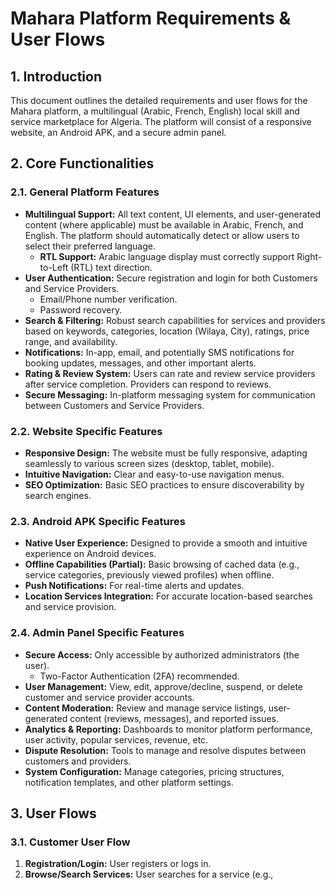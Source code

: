 # Mahara Platform Requirements & User Flows

## 1. Introduction
This document outlines the detailed requirements and user flows for the Mahara platform, a multilingual (Arabic, French, English) local skill and service marketplace for Algeria. The platform will consist of a responsive website, an Android APK, and a secure admin panel.

## 2. Core Functionalities

### 2.1. General Platform Features
*   **Multilingual Support:** All text content, UI elements, and user-generated content (where applicable) must be available in Arabic, French, and English. The platform should automatically detect or allow users to select their preferred language.
    *   **RTL Support:** Arabic language display must correctly support Right-to-Left (RTL) text direction.
*   **User Authentication:** Secure registration and login for both Customers and Service Providers.
    *   Email/Phone number verification.
    *   Password recovery.
*   **Search & Filtering:** Robust search capabilities for services and providers based on keywords, categories, location (Wilaya, City), ratings, price range, and availability.
*   **Notifications:** In-app, email, and potentially SMS notifications for booking updates, messages, and other important alerts.
*   **Rating & Review System:** Users can rate and review service providers after service completion. Providers can respond to reviews.
*   **Secure Messaging:** In-platform messaging system for communication between Customers and Service Providers.

### 2.2. Website Specific Features
*   **Responsive Design:** The website must be fully responsive, adapting seamlessly to various screen sizes (desktop, tablet, mobile).
*   **Intuitive Navigation:** Clear and easy-to-use navigation menus.
*   **SEO Optimization:** Basic SEO practices to ensure discoverability by search engines.

### 2.3. Android APK Specific Features
*   **Native User Experience:** Designed to provide a smooth and intuitive experience on Android devices.
*   **Offline Capabilities (Partial):** Basic browsing of cached data (e.g., service categories, previously viewed profiles) when offline.
*   **Push Notifications:** For real-time alerts and updates.
*   **Location Services Integration:** For accurate location-based searches and service provision.

### 2.4. Admin Panel Specific Features
*   **Secure Access:** Only accessible by authorized administrators (the user).
    *   Two-Factor Authentication (2FA) recommended.
*   **User Management:** View, edit, approve/decline, suspend, or delete customer and service provider accounts.
*   **Content Moderation:** Review and manage service listings, user-generated content (reviews, messages), and reported issues.
*   **Analytics & Reporting:** Dashboards to monitor platform performance, user activity, popular services, revenue, etc.
*   **Dispute Resolution:** Tools to manage and resolve disputes between customers and providers.
*   **System Configuration:** Manage categories, pricing structures, notification templates, and other platform settings.

## 3. User Flows

### 3.1. Customer User Flow
1.  **Registration/Login:** User registers or logs in.
2.  **Browse/Search Services:** User searches for a service (e.g., 

